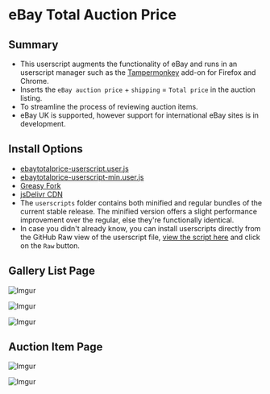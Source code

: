 # eBay Total Auction Price

## Summary

* This userscript augments the functionality of eBay and runs in an userscript manager such as the [Tampermonkey](https://www.tampermonkey.net/) add-on for Firefox and Chrome.
* Inserts the `eBay auction price` + `shipping` = `Total price` in the auction listing.
* To streamline the process of reviewing auction items.
* eBay UK is supported, however support for international eBay sites is in development.


## Install Options

* [ebaytotalprice-userscript.user.js](https://github.com/subz390/ebaytotalprice-userscript/raw/master/userscripts/ebaytotalprice-userscript.user.js)
* [ebaytotalprice-userscript-min.user.js](https://github.com/subz390/ebaytotalprice-userscript/raw/master/userscripts/ebaytotalprice-userscript-min.user.js)
* [Greasy Fork](https://greasyfork.org/en/scripts/8630-ebay-total-auction-price)
* [jsDelivr CDN](https://cdn.jsdelivr.net/gh/subz390/ebaytotalprice-userscript/userscripts/)
* The `userscripts` folder contains both minified and regular bundles of the current stable release. The minified version offers a slight performance improvement over the regular, else they're functionally identical.
* In case you didn't already know, you can install userscripts directly from the GitHub Raw view of the userscript file, [view the script here](https://github.com/subz390/ebaytotalprice-userscript/blob/master/userscripts/ebaytotalprice-userscript.user.js) and click on the `Raw` button.

## Gallery List Page
![Imgur](https://i.imgur.com/24hoYMa.png)

![Imgur](https://i.imgur.com/OTS0qPS.png)

![Imgur](https://i.imgur.com/SRQ5VsD.png)

## Auction Item Page

![Imgur](https://i.imgur.com/BLl78i0.png)

![Imgur](https://i.imgur.com/haPUWi5.png)
